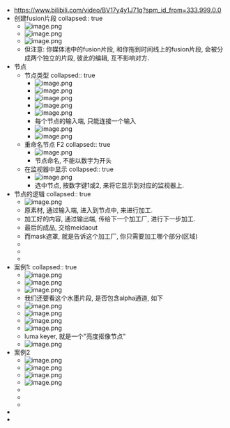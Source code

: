 - https://www.bilibili.com/video/BV17y4y1J71q?spm_id_from=333.999.0.0
- 创建fusion片段
  collapsed:: true
	- ![image.png](../assets/image_1660469791599_0.png)
	- ![image.png](../assets/image_1660469852285_0.png)
	- ![image.png](../assets/image_1660469929232_0.png)
	- 但注意: 你媒体池中的fusion片段, 和你拖到时间线上的fusion片段, 会被分成两个独立的片段, 彼此的编辑, 互不影响对方.
- 节点
	- 节点类型
	  collapsed:: true
		- ![image.png](../assets/image_1660470659327_0.png)
		- ![image.png](../assets/image_1660470674816_0.png)
		- ![image.png](../assets/image_1660470692158_0.png)
		- ![image.png](../assets/image_1660470700383_0.png)
		- ![image.png](../assets/image_1660470707130_0.png)
		- 每个节点的输入端, 只能连接一个输入
		- ![image.png](../assets/image_1660470752400_0.png)
		- ![image.png](../assets/image_1660470771158_0.png)
	- 重命名节点 F2
	  collapsed:: true
		- ![image.png](../assets/image_1660470843591_0.png)
		- 节点命名, 不能以数字为开头
	- 在监视器中显示
	  collapsed:: true
		- ![image.png](../assets/image_1660471010186_0.png)
		- 选中节点, 按数字键1或2, 来将它显示到对应的监视器上.
- 节点的逻辑
  collapsed:: true
	- ![image.png](../assets/image_1660471134939_0.png)
	- 原素材, 通过输入端, 进入到节点中, 来进行加工.
	- 加工好的内容, 通过输出端, 传给下一个加工厂, 进行下一步加工.
	- 最后的成品, 交给meidaout
	- 而mask遮罩, 就是告诉这个加工厂, 你只需要加工哪个部分(区域)
	-
	-
	-
- 案例1:
  collapsed:: true
	- ![image.png](../assets/image_1660471644648_0.png)
	- ![image.png](../assets/image_1660471940298_0.png)
	- ![image.png](../assets/image_1660472087440_0.png)
	- 我们还要看这个水墨片段, 是否包含alpha通道, 如下
	- ![image.png](../assets/image_1660472166141_0.png)
	- ![image.png](../assets/image_1660472241195_0.png)
	- ![image.png](../assets/image_1660472336989_0.png)
	- ![image.png](../assets/image_1660472464717_0.png)
	- luma keyer, 就是一个"亮度抠像节点"
	- ![image.png](../assets/image_1660473113237_0.png)
- 案例2
	- ![image.png](../assets/image_1660474323661_0.png)
	- ![image.png](../assets/image_1660474360500_0.png)
	- ![image.png](../assets/image_1660474484420_0.png)
	- ![image.png](../assets/image_1660475364466_0.png)
	-
	-
	-
-
-